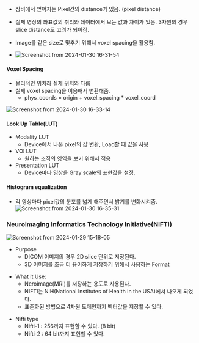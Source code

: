 
- 장비에서 얻어지는 Pixel간의 distance가 있음. (pixel distance)
- 실제 영상의 좌표값의 취리와 데이터에서 보는 값과 차이가 있음.
	3차원의 경우 slice distance도 고려가 되어짐.

- Image를 같은 size로 맞추기 위해서 voxel spacing을 활용함.
- ![Screenshot from 2024-01-30 16-31-54](https://github.com/minyoungci/MedicalVideo/assets/80457917/25507f74-fbd7-46f4-bc8d-626c1fcfcb21)

#### Voxel Spacing

- 물리적인 위치라 실제 위치와 다름 
- 실제 voxel spacing을 이용해서 변환해줌.
	- phys_coords = origin + voxel_spacing * voxel_coord

![Screenshot from 2024-01-30 16-33-14](https://github.com/minyoungci/MedicalVideo/assets/80457917/9b8c2100-34f1-4d27-ab93-0a09c5959d8c)

#### Look Up Table(LUT)
- Modality LUT
	- Device에서 나온 pixel의 값 변환, Load할 때 값을 사용
- VOI LUT 
	- 원하는 조직의 영역을 보기 위해서 적용
- Presentation LUT
	- Device마다 영상을 Gray scale의 표현값을 설정. 

#### Histogram equalization
- 각 영상마다 pixel값의 분포를 넓게 해주면서 밝기를 변화시켜줌.
 ![Screenshot from 2024-01-30 16-35-31](https://github.com/minyoungci/MedicalVideo/assets/80457917/c621ea20-fb0f-4ec7-bd7f-8b21a1735baf)

### Neuroimaging Informatics Technology Initiative(NIFTI)

![Screenshot from 2024-01-29 15-18-05](https://github.com/minyoungci/MedicalVideo/assets/80457917/8860e27a-f7be-44ac-83fd-7dcac7552edd)

- Purpose
	- DICOM 이미지의 경우 2D slice 단위로 저장된다.
	- 3D 이미지를 조금 더 용이하게 저장하기 위해서 사용하는 Format

* What it Use:
	* Neroimage(MRI)를 저장하는 용도로 사용된다.
	* NIFTI는 NIH(National Institutes of Health in the USA)에서 나오게 되었다. 
	* 표준화된 방법으로 4차원 도메인까지 벡터값을 저장할 수 있다. 

- Nifti type 
	- Nifti-1 : 256까지 표현할 수 있다. (8 bit)
	- Nifti-2 : 64 bit까지 표현할 수 있다. 
